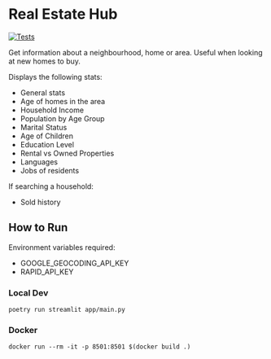 # Real Estate Hub
[![Tests](https://github.com/sidhulabs/real-estate-hub/actions/workflows/tests.yml/badge.svg)](https://github.com/sidhulabs/real-estate-hub/actions/workflows/tests.yml)

Get information about a neighbourhood, home or area. Useful when looking at new homes to buy.

Displays the following stats:
- General stats
- Age of homes in the area
- Household Income
- Population by Age Group
- Marital Status
- Age of Children
- Education Level
- Rental vs Owned Properties
- Languages
- Jobs of residents

If searching a household:
- Sold history

## How to Run

Environment variables required:
- GOOGLE_GEOCODING_API_KEY
- RAPID_API_KEY

### Local Dev

`poetry run streamlit app/main.py`

### Docker

`docker run --rm -it -p 8501:8501 $(docker build .)`
